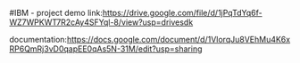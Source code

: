#IBM - project 
demo link:https://drive.google.com/file/d/1jPqTdYq6f-WZ7WPKWT7R2cAy4SFYql-8/view?usp=drivesdk

documentation:https://docs.google.com/document/d/1VlorqJu8VEhMu4K6xRP6QmRj3vD0qapEE0qAs5N-31M/edit?usp=sharing

